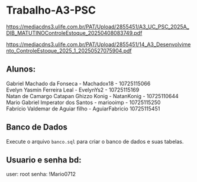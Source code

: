 # Trabalho-A3-PSC
https://mediacdns3.ulife.com.br/PAT/Upload/2855451/A3_UC_PSC_2025A_DIB_MATUTINOControleEstoque_20250408083749.pdf

https://mediacdns3.ulife.com.br/PAT/Upload/2855451/14_A3_Desenvolvimento_ControleEstoque_2025_1_20250527075904.pdf

## Alunos: 
Gabriel Machado da Fonseca - Machadox18 - 10725115066\
Evelyn Yasmin Ferreira Leal - EvelynYs2 - 10725115169\
Natan de Camargo Catapan Ghizzo Konig - NatanKonig - 10725110644\
Mario Gabriel Imperator dos Santos - mariooimp - 10725115250\
Fabrício Valdemar de Aguiar filho - AguiarFabricio 10725115451

## Banco de Dados
Execute o arquivo `banco.sql` para criar o banco de dados e suas tabelas.

## Usuario e senha bd:
user: root
senha: !Mario0712

